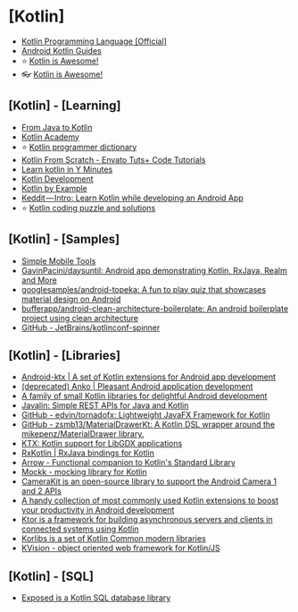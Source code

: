# [Kotlin]

- [Kotlin Programming Language [Official]](https://kotlinlang.org/)
- [Android Kotlin Guides](https://android.github.io/kotlin-guides/index.html)
- ⭐ [Kotlin is Awesome!](https://kotlin.link/)
- 👓 [Kotlin is Awesome!](https://github.com/KotlinBy/awesome-kotlin)

## [Kotlin] - [Learning]

- [From Java to Kotlin](https://fabiomsr.github.io/from-java-to-kotlin/index.html)
- [Kotlin Academy](https://blog.kotlin-academy.com/)
- ⭐ [Kotlin programmer dictionary](https://blog.kotlin-academy.com/kotlin-programmer-dictionary-2cb67fff1fe2)
- [Kotlin From Scratch - Envato Tuts+ Code Tutorials](https://code.tutsplus.com/series/kotlin-from-scratch--cms-1209)
- [Learn kotlin in Y Minutes](https://learnxinyminutes.com/docs/kotlin/)
- [Kotlin Development](https://www.kotlindevelopment.com/)
- [Kotlin by Example](http://kotlinbyexample.org/)
- [Keddit — Intro: Learn Kotlin while developing an Android App](https://android.jlelse.eu/learn-kotlin-while-developing-an-android-app-introduction-567e21ff9664)
- ⭐ [Kotlin coding puzzle and solutions](https://github.com/igorwojda/kotlin-coding-puzzle)

## [Kotlin] - [Samples]

- [Simple Mobile Tools](https://github.com/SimpleMobileTools)
- [GavinPacini/daysuntil: Android app demonstrating Kotlin, RxJava, Realm and More](https://github.com/GavinPacini/daysuntil)
- [googlesamples/android-topeka: A fun to play quiz that showcases material design on Android](https://github.com/googlesamples/android-topeka)
- [bufferapp/android-clean-architecture-boilerplate: An android boilerplate project using clean architecture](https://github.com/bufferapp/android-clean-architecture-boilerplate)
- [GitHub - JetBrains/kotlinconf-spinner](https://github.com/JetBrains/kotlinconf-spinner)

## [Kotlin] - [Libraries]

- [Android-ktx | A set of Kotlin extensions for Android app development](https://github.com/android/android-ktx)
- [(deprecated) Anko | Pleasant Android application development](https://github.com/Kotlin/anko)
- [A family of small Kotlin libraries for delightful Android development](https://github.com/LouisCAD/Splitties)
- [Javalin: Simple REST APIs for Java and Kotlin](https://javalin.io/)
- [GitHub - edvin/tornadofx: Lightweight JavaFX Framework for Kotlin](https://github.com/edvin/tornadofx)
- [GitHub - zsmb13/MaterialDrawerKt: A Kotlin DSL wrapper around the mikepenz/MaterialDrawer library.](https://github.com/zsmb13/MaterialDrawerKt)
- [KTX: Kotlin support for LibGDX applications](https://libktx.github.io/)
- [RxKotlin | RxJava bindings for Kotlin](https://github.com/ReactiveX/RxKotlin)
- [Arrow - Functional companion to Kotlin's Standard Library](http://arrow-kt.io/)
- [Mockk - mocking library for Kotlin](http://mockk.io/)
- [CameraKit is an open-source library to support the Android Camera 1 and 2 APIs](https://camerakit.website/)
- [A handy collection of most commonly used Kotlin extensions to boost your productivity in Android development](http://kotlinextensions.com)
- [Ktor is a framework for building asynchronous servers and clients in connected systems using Kotlin](https://ktor.io/)
- [Korlibs is a set of Kotlin Common modern libraries](https://korlibs.soywiz.com/)
- [KVision - object oriented web framework for Kotlin/JS](https://kvision.io/)

## [Kotlin] - [SQL]

- [Exposed is a Kotlin SQL database library](https://jetbrains.github.io/Exposed/home.html)
